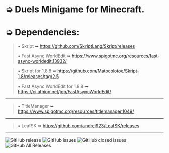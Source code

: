 # ➭ Duels Minigame for Minecraft.

# ➭ Dependencies:
> ▪ Skript ➥ https://github.com/SkriptLang/Skript/releases
> 
> ▪ Fast Async WorldEdit ➥ https://www.spigotmc.org/resources/fast-async-worldedit.13932/

> ▪ Skript for 1.8.8 ➥ https://github.com/Matocolotoe/Skript-1.8/releases/tag/2.5
> 
> ▪ Fast Async WorldEdit for 1.8.8 ➥ https://ci.athion.net/job/FastAsyncWorldEdit/
***
> ▪ TitleManager ➥ https://www.spigotmc.org/resources/titlemanager.1049/
***
> ▪ LeafSK ➥ https://github.com/andrei923/LeafSK/releases
***

![GitHub release](https://img.shields.io/github/release/andrei923/QuickDuelsPro.svg?style=for-the-badge)
![GitHub issues](https://img.shields.io/github/issues-raw/andrei923/QuickDuelsPro.svg?style=for-the-badge)
![GitHub closed issues](https://img.shields.io/github/issues-closed-raw/andrei923/QuickDuelsPro.svg?style=for-the-badge)
![GitHub All Releases](https://img.shields.io/github/downloads/andrei923/QuickDuelsPro/total.svg?style=for-the-badge)
